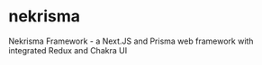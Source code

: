 # nekrisma
Nekrisma Framework - a Next.JS and Prisma web framework with integrated Redux and Chakra UI
